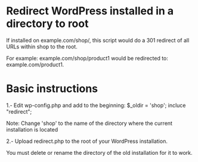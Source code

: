 # Redirect WordPress installed in a directory to root
If installed on example.com/shop/, this script would do a 301 redirect of all 
URLs within shop to the root.

For example:
example.com/shop/product1
would be redirected to:
example.com/product1.
   
# Basic instructions   
1.- Edit wp-config.php and add to the beginning:
$_oldir = 'shop';
incluce "redirect";
   
Note: Change 'shop' to the name of the directory where the current installation 
is located
   
2.- Upload redirect.php to the root of your WordPress installation.

You must delete or rename the directory of the old installation for it to work.